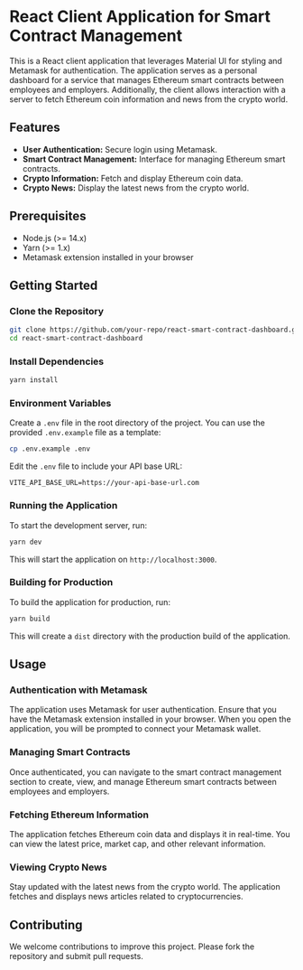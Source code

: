 # React Client Application for Smart Contract Management

This is a React client application that leverages Material UI for styling and Metamask for authentication. The application serves as a personal dashboard for a service that manages Ethereum smart contracts between employees and employers. Additionally, the client allows interaction with a server to fetch Ethereum coin information and news from the crypto world.

## Features

- **User Authentication:** Secure login using Metamask.
- **Smart Contract Management:** Interface for managing Ethereum smart contracts.
- **Crypto Information:** Fetch and display Ethereum coin data.
- **Crypto News:** Display the latest news from the crypto world.

## Prerequisites

- Node.js (>= 14.x)
- Yarn (>= 1.x)
- Metamask extension installed in your browser

## Getting Started

### Clone the Repository

```bash
git clone https://github.com/your-repo/react-smart-contract-dashboard.git
cd react-smart-contract-dashboard
```

### Install Dependencies

```bash
yarn install
```

### Environment Variables

Create a `.env` file in the root directory of the project. You can use the provided `.env.example` file as a template:

```bash
cp .env.example .env
```

Edit the `.env` file to include your API base URL:

```env
VITE_API_BASE_URL=https://your-api-base-url.com
```

### Running the Application

To start the development server, run:

```bash
yarn dev
```

This will start the application on `http://localhost:3000`.

### Building for Production

To build the application for production, run:

```bash
yarn build
```

This will create a `dist` directory with the production build of the application.

## Usage

### Authentication with Metamask

The application uses Metamask for user authentication. Ensure that you have the Metamask extension installed in your browser. When you open the application, you will be prompted to connect your Metamask wallet.

### Managing Smart Contracts

Once authenticated, you can navigate to the smart contract management section to create, view, and manage Ethereum smart contracts between employees and employers.

### Fetching Ethereum Information

The application fetches Ethereum coin data and displays it in real-time. You can view the latest price, market cap, and other relevant information.

### Viewing Crypto News

Stay updated with the latest news from the crypto world. The application fetches and displays news articles related to cryptocurrencies.

## Contributing

We welcome contributions to improve this project. Please fork the repository and submit pull requests.
